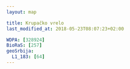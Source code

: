 ```yaml
---
layout: map

title: Krupačko vrelo
last_modified_at: 2018-05-23T08:07:23+02:00

WDPA: [328924]
BioRaS: [257]
geoSrbija:
  L1_183: [64]
---
```


